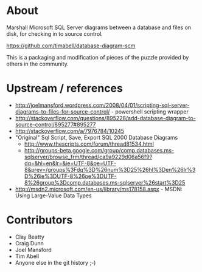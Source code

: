 About
=====

Marshall Microsoft SQL Server diagrams between a database and files on disk, for checking in to source control.

https://github.com/timabell/database-diagram-scm

This is a packaging and modification of pieces of the puzzle provided by others in the community.

Upstream / references
=====================

* http://joelmansford.wordpress.com/2008/04/01/scripting-sql-server-diagrams-to-files-for-source-control/ -
  powershell scripting wrapper
* http://stackoverflow.com/questions/895228/add-database-diagram-to-source-control/895277#895277
* http://stackoverflow.com/a/7976784/10245
* "Original" Sql Script, Save, Export SQL 2000 Database Diagrams
	* http://www.thescripts.com/forum/thread81534.html
	* http://groups-beta.google.com/group/comp.databases.ms-sqlserver/browse_frm/thread/ca9a9229d06a56f9?dq=&hl=en&lr=&ie=UTF-8&oe=UTF-8&prev=/groups%3Fdq%3D%26num%3D25%26hl%3Den%26lr%3D%26ie%3DUTF-8%26oe%3DUTF-8%26group%3Dcomp.databases.ms-sqlserver%26start%3D25
* http://msdn2.microsoft.com/en-us/library/ms178158.aspx - MSDN: Using Large-Value Data Types

Contributors
============

* Clay Beatty
* Craig Dunn
* Joel Mansford
* Tim Abell
* Anyone else in the git history ;-)
